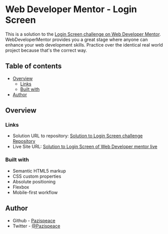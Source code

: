 # Web Developer Mentor - Login Screen

This is a solution to the [Login Screen challenge on Web Developer Mentor](https://webdevelopermentor.com/challenges/login-screen). WebDeveloperMentor provides you a great stage where anyone can enhance your web development skills. Practice over the identical real world project because that's the correct way.

## Table of contents

- [Overview](#overview)
  - [Links](#links)
  - [Built with](#built-with)
- [Author](#author)

## Overview

### Links

- Solution URL to repository: [Solution to Login Screen challenge Repository](https://github.com/Pazispeace/WebDeveloper-Challenges/tree/gh-pages/login-screen)
- Live Site URL: [Solution to Login Screen of Web Developer mentor live](https://pazispeace.github.io/WebDeveloper-Challenges/login-screen/)

### Built with

- Semantic HTML5 markup
- CSS custom properties
- Absolute positioning
- Flexbox
- Mobile-first workflow

## Author

- Github - [Pazispeace](https://github.com/Pazispeace)
- Twitter - [@Pazispeace](https://www.twitter.com/pazispeace)
